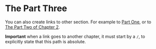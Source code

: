 # The Part Three
You can also create links to other section. For example to [Part One](1-part-one.md), or to [The Part Two of Chapter 2](/2-chapter-2/2-part-two.md).

**Important** when a link goes to another chapter, it must start by a `/`, to explicitly state that this path is absolute.
